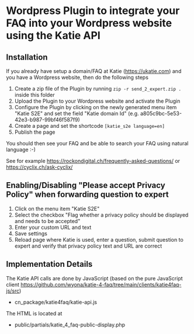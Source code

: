 # Wordpress Plugin to integrate your FAQ into your Wordpress website using the Katie API

## Installation

If you already have setup a domain/FAQ at Katie (https://ukatie.com) and you have a Wordpress website, then do the following steps

1. Create a zip file of the Plugin by running ```zip -r send_2_expert.zip .``` inside this folder
2. Upload the Plugin to your Wordpress website and activate the Plugin
3. Configure the Plugin by clicking on the newly generated menu item "Katie S2E" and set the field "Katie domain Id" (e.g. a805c9bc-5e53-42e3-b987-99bf46f587f9)
4. Create a page and set the shortcode ```[katie_s2e language=en]```
5. Publish the page

You should then see your FAQ and be able to search your FAQ using natural language :-)

See for example https://rockondigital.ch/frequently-asked-questions/ or https://cyclix.ch/ask-cyclix/

## Enabling/Disabling "Please accept Privacy Policy" when forwarding question to expert

1. Click on the menu item "Katie S2E"
2. Select the checkbox "Flag whether a privacy policy should be displayed and needs to be accepted"
3. Enter your custom URL and text
4. Save settings
5. Reload page where Katie is used, enter a question, submit question to expert and verify that privacy policy text and URL are correct

## Implementation Details

The Katie API calls are done by JavaScript (based on the pure JavaScript client https://github.com/wyona/katie-4-faq/tree/main/clients/katie4faq-js/src)

- cn_package/katie4faq/katie-api.js

The HTML is located at

- public/partials/katie_4_faq-public-display.php
